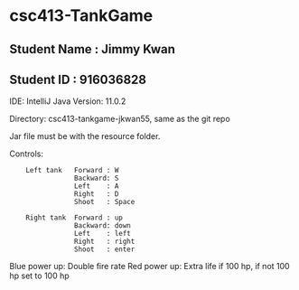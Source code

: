 # csc413-TankGame

## Student Name : Jimmy Kwan
## Student ID : 916036828

IDE: IntelliJ
Java Version: 11.0.2

Directory: csc413-tankgame-jkwan55, same as the git repo

Jar file must be with the resource folder.


Controls: 

		Left tank 	Forward : W
					Backward: S
					Left    : A
					Right   : D
					Shoot   : Space

	  	Right tank	Forward : up
					Backward: down
					Left    : left
					Right   : right
					Shoot   : enter
			
	
Blue power up: Double fire rate
Red power up: Extra life if 100 hp, if not 100 hp set to 100 hp
